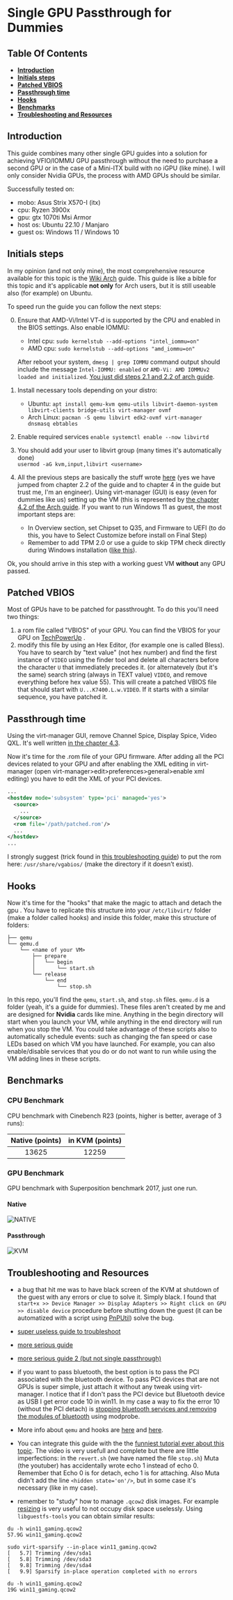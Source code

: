 # Single GPU Passthrough for Dummies


## **Table Of Contents**
* **[Introduction](#introduction)**
* **[Initials steps](#initials-steps)**
* **[Patched VBIOS](#patched-vbios)**
* **[Passthrough time](#passthrough-time)**
* **[Hooks](#hooks)**
* **[Benchmarks](#benchmarks)**
* **[Troubleshooting and Resources](#troubleshooting-and-resources)**

## Introduction 

This guide combines many other single GPU guides into a solution for achieving VFIO/IOMMU GPU passthrough without the need to purchase a second GPU or in the case of a Mini-ITX build with no iGPU (like mine). I will only consider Nvidia GPUs, the process with AMD GPUs should be similar. 

Successfully tested on:

- mobo: Asus Strix X570-I (itx)
- cpu: Ryzen 3900x
- gpu: gtx 1070ti Msi Armor 
- host os: Ubuntu 22.10 / Manjaro 
- guest os: Windows 11 / Windows 10  


## Initials steps

In my opinion (and not only mine), the most comprehensive resource available for this topic is the [Wiki Arch](https://wiki.archlinux.org/title/PCI_passthrough_via_OVMF) guide. This guide is like a bible for this topic and it's applicable **not only** for Arch users, but it is still useable also (for example) on Ubuntu. 

To speed run the guide you can follow the next steps:

0) Ensure that AMD-Vi/Intel VT-d is supported by the CPU and enabled in the BIOS settings. Also enable IOMMU:
    - Intel cpu: ``sudo kernelstub --add-options "intel_iommu=on"``
    - AMD cpu: ``sudo kernelstub --add-options "amd_iommu=on"``

    After reboot your system, `dmesg | grep IOMMU` command output should include the message `Intel-IOMMU: enabled` or `AMD-Vi: AMD IOMMUv2 loaded and initialized`. 
[You just did steps 2.1 and 2.2 of arch guide](https://wiki.archlinux.org/title/PCI_passthrough_via_OVMF#Enabling_IOMMU).

1) Install necessary tools depending on your distro: 
    - Ubuntu: ``apt install qemu-kvm qemu-utils libvirt-daemon-system libvirt-clients bridge-utils virt-manager ovmf``
    - Arch Linux: ```pacman -S qemu libvirt edk2-ovmf virt-manager dnsmasq ebtables```

2) Enable required services ```enable systemctl enable --now libvirtd```

3) You should add your user to libvirt group (many times it's automatically done)     
  ```usermod -aG kvm,input,libvirt <username>```

4) All the previous steps are basically the stuff wrote [here](https://wiki.archlinux.org/title/PCI_passthrough_via_OVMF#Setting_up_an_OVMF-based_guest_VM) (yes we have jumped from chapter 2.2 of the guide and to chapter 4 in the guide but trust me, I'm an engineer). Using virt-manager (GUI) is easy (even for dummies like us) setting up the VM (this is represented by [the chapter 4.2 of the Arch guide](https://wiki.archlinux.org/title/PCI_passthrough_via_OVMF#Setting_up_the_guest_OS). If you want to run Windows 11 as guest, the most important steps are: 

    - In Overview section, set Chipset to Q35, and Firmware to UEFI (to do this, you have to Select Customize before install on Final Step)
    - Remember to add TPM 2.0 or use a guide to skip TPM check directly during Windows installation ([like this](https://www.tomshardware.com/how-to/bypass-windows-11-tpm-requirement)).


Ok, you should arrive in this step with a working guest VM **without** any GPU passed.

## Patched VBIOS

Most of GPUs have to be patched for passthrought. To do this you'll need two things: 

1) a rom file called "VBIOS" of your GPU. You can find the VBIOS for your GPU on [TechPowerUp](https://www.techpowerup.com/vgabios/) .  
2) modify this file by using an Hex Editor, (for example one is called Bless). You have to search by "text value" (not hex number) and find the first instance of `VIDEO` using the finder tool and delete all characters before the character `U` that immediately precedes it. (or alternatevely (but it's the same) search string (always in TEXT value) `VIDEO`, and remove everything before hex value 55). This will create a patched VBIOS file that should start with `U...K7400.L.w.VIDEO`. If it starts with a similar sequence, you have patched it. 

## Passthrough time

Using the virt-manager GUI, remove Channel Spice, Display Spice, Video QXL. It's well written [in the chapter 4.3](https://wiki.archlinux.org/title/PCI_passthrough_via_OVMF#Attaching_the_PCI_devices).

Now it's time for the .rom file of your GPU firmware. After adding all the PCI devices related to your GPU and after enabling the XML editing in virt-manager (open virt-manager>edit>preferences>general>enable xml editing) you have to edit the XML of your PCI devices. 

```XML
...
<hostdev mode='subsystem' type='pci' managed='yes'>
  <source>
    ...
  </source>
  <rom file='/path/patched.rom'/>
  ...
</hostdev>
...
```

I strongly suggest (trick found in [this troubleshooting guide](https://docs.google.com/document/d/17Wh9_5HPqAx8HHk-p2bGlR0E-65TplkG18jvM98I7V8/edit#)) to put the rom here: `/usr/share/vgabios/` (make the directory if it doesn’t exist). 

## Hooks

Now it's time for the "hooks" that make the magic to attach and detach the gpu . 
You have to replicate this structure into your `/etc/libvirt/` folder (make a folder called hooks) and inside this folder, make this structure of folders:

```
├── qemu
└── qemu.d
    └── <name of your VM> 
        ├── prepare
        │   └── begin
        │       └── start.sh
        └── release
            └── end
                └── stop.sh
```

In this repo, you'll find the `qemu`, `start.sh`, and `stop.sh` files. `qemu.d` is a folder (yeah, it's a guide for dummies). These files aren't created by me and are designed for **Nvidia** cards like mine. Anything in the begin directory will start when you launch your VM, while anything in the end directory will run when you stop the VM. You could take advantage of these scripts also to automatically schedule events: such as changing the fan speed or case LEDs based on which VM you have launched. For example, you can also enable/disable services that you do or do not want to run while using the VM adding lines in these scripts.

## Benchmarks 

### CPU Benchmark

CPU benchmark with Cinebench R23 (points, higher is better, average of 3 runs):

| Native (points) | in KVM (points) | 
|:---:|:--:|
| 13625  | 12259 | 

### GPU Benchmark

GPU benchmark with Superposition benchmark 2017, just one run.

#### Native

![NATIVE](https://user-images.githubusercontent.com/72280379/225963717-096d4b89-f33b-4879-8aa7-625dc789a5a3.png)

#### Passthrough 

![KVM](https://user-images.githubusercontent.com/72280379/225963744-0f9be01e-691a-4b72-93a2-31ac1e7ea4a1.png)

## Troubleshooting and Resources 

- a bug that hit me was to have black screen of the KVM at shutdown of the guest with any errors or clue to solve it. Simply black. I found that `start+x >> Device Manager >> Display Adapters >> Right click on GPU >> disable device` procedure before shutting down the guest (it can be automatized with a script using [PnPUtil](https://learn.microsoft.com/en-us/windows-hardware/drivers/devtest/pnputil-examples)) solve the bug.

- [super useless guide to troubleshoot](https://docs.google.com/document/d/17Wh9_5HPqAx8HHk-p2bGlR0E-65TplkG18jvM98I7V8/edit#)

- [more serious guide](https://github.com/QaidVoid/Complete-Single-GPU-Passthrough/blob/master/README.md#enable--verify-iommu)

- [more serious guide 2 (but not single passthrough)](https://github.com/bryansteiner/gpu-passthrough-tutorial#hardware_requirements)

- if you want to pass bluetooth, the best option is to pass the PCI associated with the bluetooth device. To pass PCI devices that are not GPUs is super simple, just attach it without any tweak using virt-manager. I notice that if I don't pass the PCI device but Bluetooth device as USB I get error code 10 in win11. In my case a way to fix the error 10 (without the PCI detach) is [stopping bluetooth services and removing the modules of bluetooth](https://www.reddit.com/r/VFIO/comments/nej8me/comment/i4xqnvq/) using modprobe.

- More info about `qemu` and hooks are [here](https://passthroughpo.st/simple-per-vm-libvirt-hooks-with-the-vfio-tools-hook-helper/ ) and [here](https://github.com/PassthroughPOST/VFIO-Tools/tree/master/libvirt_hooks).

- You can integrate this guide with the the [funniest tutorial ever about this topic](https://www.youtube.com/watch?v=BUSrdUoedTo). The video is very usefull and complete but there are little imperfections: in the ```revert.sh``` (we have named the file ```stop.sh```) Muta (the youtuber) has accidentally wrote echo 1 instead of echo 0. Remember that Echo 0 is for detach, echo 1 is for attaching. Also Muta didn't add the line ```<hidden state='on'/>```, but in some case it's necessary (like in my case).
    
- remember to "study" how to manage `.qcow2` disk images. For example [resizing](https://linuxconfig.org/how-to-resize-a-qcow2-disk-image-on-linux) is very useful to not occupy disk space uselessly. Using `libguestfs-tools` you can obtain similar results: 
```shell
du -h win11_gaming.qcow2
57.9G win11_gaming.qcow2

sudo virt-sparsify --in-place win11_gaming.qcow2
[   5.7] Trimming /dev/sda1
[   5.8] Trimming /dev/sda3
[   9.8] Trimming /dev/sda4
[   9.9] Sparsify in-place operation completed with no errors

du -h win11_gaming.qcow2
19G	win11_gaming.qcow2
```
